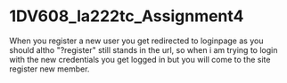# 1DV608_la222tc_Assignment4

When you register a new user you get redirected to loginpage as you should altho "?register" still stands in the url, 
so when i am trying to login with the new credentials you get logged in but you will come to the site register new member.
